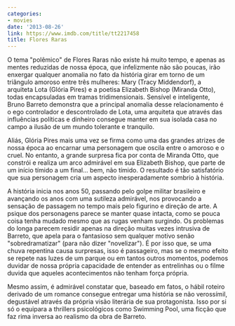 ```yaml
---
categories:
- movies
date: '2013-08-26'
link: https://www.imdb.com/title/tt2217458
title: Flores Raras
---
```


O tema "polêmico" de Flores Raras não existe há muito tempo, e apenas as mentes reduzidas de nossa época, que infelizmente não são poucas, irão enxergar qualquer anomalia no fato da história girar em torno de um triângulo amoroso entre três mulheres: Mary (Tracy Middendorf), a arquiteta Lota (Glória Pires) e a poetisa Elizabeth Bishop (Miranda Otto), todas encapsuladas em tramas tridimensionais. Sensível e inteligente, Bruno Barreto demonstra que a principal anomalia desse relacionamento é o ego controlador e descontrolado de Lota, uma arquiteta que através das influências políticas e dinheiro consegue manter em sua isolada casa no campo a ilusão de um mundo tolerante e tranquilo.

Aliás, Glória Pires mais uma vez se firma como uma das grandes atrizes de nossa época ao encarnar uma personagem que oscila entre o amoroso e o cruel. No entanto, a grande surpresa fica por conta de Miranda Otto, que constrói e realiza um arco admirável em sua Elizabeth Bishop, que parte de um início tímido a um final... bem, não tímido. O resultado é tão satisfatório que sua personagem cria um aspecto inesperadamente sombrio à história.

A história inicia nos anos 50, passando pelo golpe militar brasileiro e avançando os anos com uma sutileza admirável, nos provocando a sensação de passagem no tempo mais pelo figurino e direção de arte. A psique dos personagens parece se manter quase intacta, como se pouca coisa tenha mudado mesmo que as rugas venham surgindo. Os problemas do longa parecem residir apenas na direção muitas vezes intrusiva de Barreto, que apela para o fantasioso sem qualquer motivo senão "sobredramatizar" (para não dizer "novelizar"). É por isso que, se uma chuva repentina causa surpresas, isso é passageiro, mas se o mesmo efeito se repete nas luzes de um parque ou em tantos outros momentos, podemos duvidar de nossa própria capacidade de entender as entrelinhas ou o filme duvida que aqueles acontecimentos não tenham força própria.

Mesmo assim, é admirável constatar que, baseado em fatos, o hábil roteiro derivado de um romance consegue entregar uma história se não verossímil, degustável através da própria visão literária de sua protagonista. Isso por si só o equipara a thrillers psicológicos como Swimming Pool, uma ficção que faz rima inversa ao realismo da obra de Barreto.